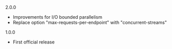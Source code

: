 2.0.0
* Improvements for I/O bounded parallelism
* Replace option "max-requests-per-endpoint" with "concurrent-streams"

1.0.0
* First official release
